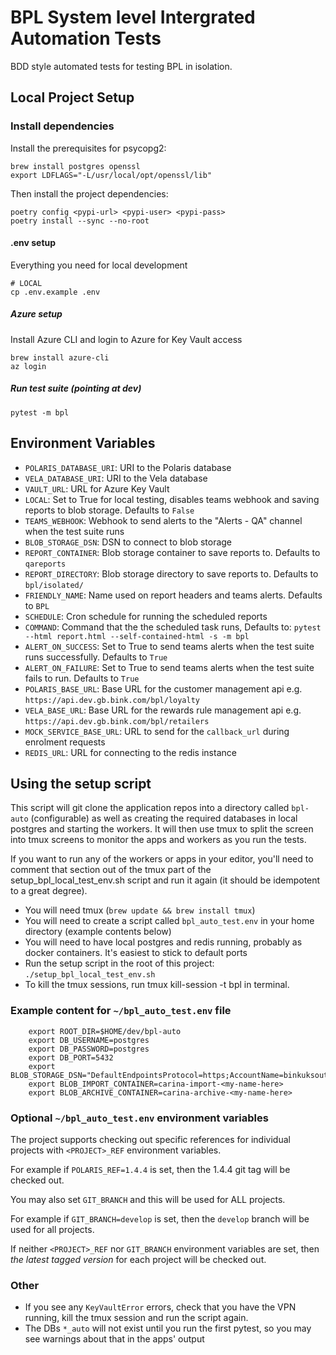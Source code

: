 # BPL System level Intergrated Automation Tests

BDD style automated tests for testing BPL in isolation.

## Local Project Setup

### Install dependencies

Install the prerequisites for psycopg2:

```shell
brew install postgres openssl
export LDFLAGS="-L/usr/local/opt/openssl/lib"
```

Then install the project dependencies:

```shell
poetry config <pypi-url> <pypi-user> <pypi-pass>
poetry install --sync --no-root
```

#### .env setup

Everything you need for local development

```shell
# LOCAL
cp .env.example .env
```

##### Azure setup

Install Azure CLI and login to Azure for Key Vault access

```shell
brew install azure-cli
az login
```

##### Run test suite (pointing at dev)

```shell
pytest -m bpl
```

## Environment Variables

* `POLARIS_DATABASE_URI`: URI to the Polaris database  
* `VELA_DATABASE_URI`: URI to the Vela database  
* `VAULT_URL`: URL for Azure Key Vault  
* `LOCAL`: Set to True for local testing, disables teams webhook and saving reports to blob storage.
Defaults to `False`  
* `TEAMS_WEBHOOK`: Webhook to send alerts to the "Alerts - QA" channel when the test suite runs  
* `BLOB_STORAGE_DSN`: DSN to connect to blob storage  
* `REPORT_CONTAINER`: Blob storage container to save reports to. Defaults to `qareports`  
* `REPORT_DIRECTORY`: Blob storage directory to save reports to. Defaults to `bpl/isolated/`  
* `FRIENDLY_NAME`: Name used on report headers and teams alerts. Defaults to `BPL`  
* `SCHEDULE`: Cron schedule for running the scheduled reports  
* `COMMAND`: Command that the the scheduled task runs, Defaults to:
`pytest --html report.html --self-contained-html -s -m bpl`  
* `ALERT_ON_SUCCESS`: Set to True to send teams alerts when the test suite runs successfully.
Defaults to `True`  
* `ALERT_ON_FAILURE`: Set to True to send teams alerts when the test suite fails to run.
Defaults to `True`  
* `POLARIS_BASE_URL`: Base URL for the customer management api
  e.g. `https://api.dev.gb.bink.com/bpl/loyalty`  
* `VELA_BASE_URL`: Base URL for the rewards rule management api
  e.g. `https://api.dev.gb.bink.com/bpl/retailers`  
* `MOCK_SERVICE_BASE_URL`: URL to send for the `callback_url` during enrolment requests
* `REDIS_URL`: URL for connecting to the redis instance

## Using the setup script

This script will git clone the application repos into a directory called `bpl-auto` (configurable) as well as creating
the required databases in local postgres and starting the workers. It will then use tmux to split the screen into
tmux screens to monitor the apps and workers as you run the tests.

If you want to run any of the workers or apps
in your editor, you'll need to comment that section out of the tmux part of the setup_bpl_local_test_env.sh script and
run it again (it should be idempotent to a great degree).

* You will need tmux (`brew update && brew install tmux`)
* You will need to create a script called `bpl_auto_test.env` in your home directory (example contents below)
* You will need to have local postgres and redis running, probably as docker containers. It's easiest to stick to default ports
* Run the setup script in the root of this project: `./setup_bpl_local_test_env.sh`
* To kill the tmux sessions, run  tmux kill-session -t bpl  in terminal.

### Example content for `~/bpl_auto_test.env` file

```shell
    export ROOT_DIR=$HOME/dev/bpl-auto
    export DB_USERNAME=postgres
    export DB_PASSWORD=postgres
    export DB_PORT=5432
    export BLOB_STORAGE_DSN="DefaultEndpointsProtocol=https;AccountName=binkuksouthdev;AccountKey=L/xU6NZswZAJbFhKjIGr0feakhY8QsCw4oUuj6bXNfxhWQv2caNkDo8czIu05DBcaZbSL7vfpYGP7OZsbpXuhw==;EndpointSuffix=core.windows.net"
    export BLOB_IMPORT_CONTAINER=carina-import-<my-name-here>
    export BLOB_ARCHIVE_CONTAINER=carina-archive-<my-name-here>
```

### Optional `~/bpl_auto_test.env` environment variables

The project supports checking out specific references for individual projects with `<PROJECT>_REF` environment variables.

For example if `POLARIS_REF=1.4.4` is set, then the 1.4.4 git tag will be checked out.

You may also set `GIT_BRANCH` and this will be used for ALL projects.

For example if `GIT_BRANCH=develop` is set, then the `develop` branch will be used for all projects.

If neither `<PROJECT>_REF` nor `GIT_BRANCH` environment variables are set, then *the latest tagged version* for each project will be checked out.

### Other

* If you see any `KeyVaultError` errors, check that you have the VPN running, kill the tmux session and run the script again.
* The DBs `*_auto` will not exist until you run the first pytest, so you may see warnings about that in the apps' output

